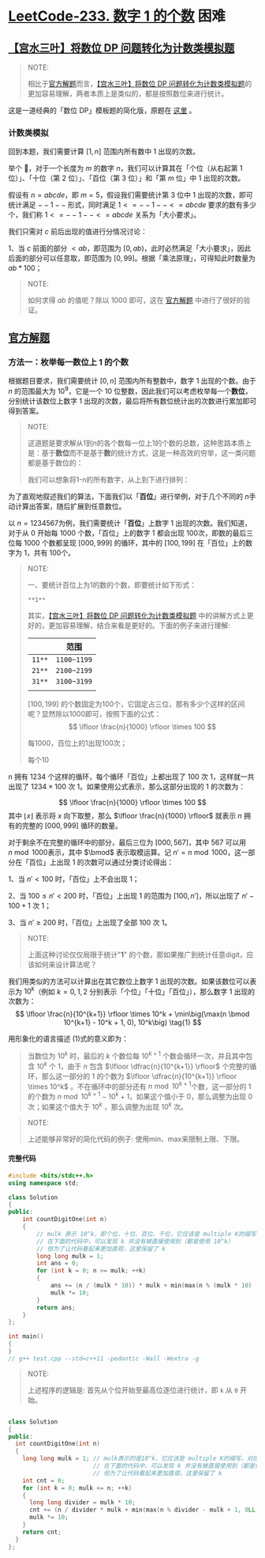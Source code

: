 # [LeetCode-233. 数字 1 的个数](https://leetcode.cn/problems/number-of-digit-one/) 困难



## [【宫水三叶】将数位 DP 问题转化为计数类模拟题](https://leetcode.cn/problems/number-of-digit-one/solution/gong-shui-san-xie-jiang-shu-wei-dp-wen-t-c9oi/)

> NOTE:
>
> 相比于[官方解题](https://leetcode.cn/problems/number-of-digit-one/solution/shu-zi-1-de-ge-shu-by-leetcode-solution-zopq/)而言，[【宫水三叶】将数位 DP 问题转化为计数类模拟题](https://leetcode.cn/problems/number-of-digit-one/solution/gong-shui-san-xie-jiang-shu-wei-dp-wen-t-c9oi/)的更加容易理解，两者本质上是类似的，都是按照数位来进行统计。

这是一道经典的「数位 DP」模板题的简化版，原题在 [这里](https://leetcode.cn/link/?target=https%3A%2F%2Fwww.luogu.com.cn%2Fproblem%2FP1980) 。

### 计数类模拟

回到本题，我们需要计算 $[1,n]$ 范围内所有数中 $1$ 出现的次数。

举个 🌰，对于一个长度为 $m$ 的数字 $n$，我们可以计算其在「个位（从右起第 $1$ 位）」、「十位（第 $2$ 位）」、「百位（第 $3$ 位）」和「第 $m$ 位」中 $1$ 出现的次数。

假设有 $n = abcde$，即 $m = 5，$假设我们需要统计第 $3$ 位中 $1$ 出现的次数，即可统计满足 $--1--$ 形式，同时满足 $1 <= --1-- <= abcde$ 要求的数有多少个，我们称 $1 <= --1-- <= abcde$ 关系为「大小要求」。

我们只需对 $c$ 前后出现的值进行分情况讨论：

1、当 $c$ 前面的部分 $< ab$，即范围为 $[0, ab)$，此时必然满足「大小要求」，因此后面的部分可以任意取，即范围为 $[0, 99]$。根据「乘法原理」，可得知此时数量为 $ab * 100$；

> NOTE:
>
> 如何求得 $ab$ 的值呢？除以 1000 即可，这在 [官方解题](https://leetcode.cn/problems/number-of-digit-one/solution/shu-zi-1-de-ge-shu-by-leetcode-solution-zopq/) 中进行了很好的验证。

## [官方解题](https://leetcode.cn/problems/number-of-digit-one/solution/shu-zi-1-de-ge-shu-by-leetcode-solution-zopq/) 

### 方法一：枚举每一数位上 1 的个数

根据题目要求，我们需要统计 $[0, n]$ 范围内所有整数中，数字 $1$ 出现的个数。由于 $n$ 的范围最大为 $10^9$，它是一个 $10$ 位整数，因此我们可以考虑枚举每一个**数位**，分别统计该数位上数字 $1$ 出现的次数，最后将所有数位统计出的次数进行累加即可得到答案。

> NOTE: 
>
> 这道题是要求解从1到n的各个数每一位上1的个数的总数，这种思路本质上是：基于**数位**而不是基于**数**的统计方式，这是一种高效的穷举，这一类问题都是基于数位的：
>
> 我们可以想象将1-n的所有数字，从上到下进行排列：
>
>  

为了直观地叙述我们的算法，下面我们以「**百位**」进行举例，对于几个不同的 $n$​ 手动计算出答案，随后扩展到任意数位。

以 $n = 1234567$​ 为例，我们需要统计「**百位**」上数字 $1$​ 出现的次数。我们知道，对于从 $0$​ 开始每 $1000$​ 个数，「百位」上的数字 $1$​ 都会出现 $100$​次，即数的最后三位每 $1000$​ 个数都呈现 $[000, 999]$​ 的循环，其中的 $[100, 199]$​ 在「百位」上的数字为 $1$​，共有 $100$​ 个。

> NOTE: 
>
> 一、要统计百位上为1的数的个数，即要统计如下形式：
>
> ```
> **1**
> ```
>
> 其实，[【宫水三叶】将数位 DP 问题转化为计数类模拟题](https://leetcode.cn/problems/number-of-digit-one/solution/gong-shui-san-xie-jiang-shu-wei-dp-wen-t-c9oi/) 中的讲解方式上更好的，更加容易理解，结合来看是更好的。下面的例子来进行理解:
>
> |        | 范围        |
> | ------ | ----------- |
> | `11**` | `1100~1199` |
> | `21**` | `2100~2199` |
> | `31**` | `3100~3199` |
> |        |             |
>
> $[100, 199]$ 的个数固定为100个，它固定占三位，那有多少个这样的区间呢？显然除以1000即可，按照下面的公式：
> $$
> \lfloor \frac{n}{1000} \rfloor \times 100
> $$
> 
>
> 每1000，百位上的1出现100次；
>
> 每个10





n 拥有 $1234$ 个这样的循环，每个循环「百位」上都出现了 $100$ 次 $1$，这样就一共出现了 $1234 \times 100$ 次 1。如果使用公式表示，那么这部分出现的 $1$ 的次数为：

$$
\lfloor \frac{n}{1000} \rfloor \times 100
$$
其中 $\lfloor x \rfloor$ 表示将 $x$ 向下取整，那么 $\lfloor \frac{n}{1000} \rfloor$ 就表示 $n$ 拥有的完整的 $[000, 999]$ 循环的数量。

对于剩余不在完整的循环中的部分，最后三位为 $[000, 567]$，其中 $567$ 可以用 $n \bmod 1000$表示，其中 $\bmod$ 表示取模运算。记 $n' = n \bmod 1000$，这一部分在「百位」上出现 $1$ 的次数可以通过分类讨论得出：

1、当 $n' < 100$ 时，「百位」上不会出现 $1$；

2、当 $100 \leq n' < 200$ 时，「百位」上出现 $1$ 的范围为 $[100, n']$，所以出现了 $n' - 100 + 1$ 次 $1$；

3、当 $n' \geq 200$ 时，「百位」上出现了全部 $100$ 次 $1$。

> NOTE: 
>
> 上面这种讨论仅仅局限于统计"**1**" 的个数，那如果推广到统计任意digit，应该如何来设计算法呢？
>
> 

我们用类似的方法可以计算出在其它数位上数字 1 出现的次数。如果该数位可以表示为 $10^k$（例如 $k=0, 1, 2$ 分别表示「个位」「十位」「百位」），那么数字 $1$ 出现的次数为：
$$
\lfloor \frac{n}{10^{k+1}} \rfloor \times 10^k + \min\big(\max(n \bmod 10^{k+1} - 10^k + 1, 0), 10^k\big) \tag{1}
$$


用形象化的语言描述 (1)式的意义即为：

> 当数位为 $10^k$ 时，最后的 $k$ 个数位每 $10^{k+1}$ 个数会循环一次，并且其中包含 $10^k$ 个 $1$，由于 $n$ 包含 $\lfloor \dfrac{n}{10^{k+1}} \rfloor$ 个完整的循环，那么这一部分的 $1$ 的个数为 $\lfloor \dfrac{n}{10^{k+1}} \rfloor \times 10^k$ 。不在循环中的部分还有 $n \bmod 10^{k+1}$个数，这一部分的 $1$ 的个数为 $n \bmod 10^{k+1} - 10^k + 1$，如果这个值小于 $0$，那么调整为出现 $0$ 次；如果这个值大于 $10^k$ ，那么调整为出现 $10^k$ 次。

> NOTE:
>
> 上述能够非常好的简化代码的例子: 使用min、max来限制上限、下限。

#### 完整代码

```C++
#include <bits/stdc++.h>
using namespace std;

class Solution
{
public:
	int countDigitOne(int n)
	{
		// mulk 表示 10^k，即个位、十位、百位、千位，它应该是 multiple K的缩写
		// 在下面的代码中，可以发现 k 并没有被直接使用到（都是使用 10^k）
		// 但为了让代码看起来更加直观，这里保留了 k
		long long mulk = 1;
		int ans = 0;
		for (int k = 0; n >= mulk; ++k)
		{
			ans += (n / (mulk * 10)) * mulk + min(max(n % (mulk * 10) - mulk + 1, 0LL), mulk);
			mulk *= 10;
		}
		return ans;
	}
};

int main()
{
}
// g++ test.cpp --std=c++11 -pedantic -Wall -Wextra -g

```

> NOTE:
>
> 上述程序的逻辑是: 首先从个位开始至最高位逐位进行统计，即 `k` 从 `0` 开始。

```c++

class Solution
{
public:
  int countDigitOne(int n)
  {
    long long mulk = 1; // mulk表示的是10^k，它应该是 multiple K的缩写，对应各位、十位、百位、千位
                        // 在下面的代码中，可以发现 k 并没有被直接使用到（都是使用 10^k）
                        // 但为了让代码看起来更加直观，这里保留了 k
    int cnt = 0;
    for (int k = 0; mulk <= n; ++k)
    {
      long long divider = mulk * 10;                                             // 除数
      cnt += (n / divider * mulk + min(max(n % divider - mulk + 1, 0LL), mulk)); // 使用min、max来调整上限下限
      mulk *= 10;
    }
    return cnt;
  }
};

```

